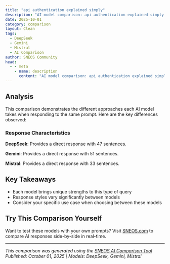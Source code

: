 ```yaml
---
title: "api authentication explained simply"
description: "AI model comparison: api authentication explained simply..."
date: 2025-10-01
category: comparison
layout: Clean
tags:
  - DeepSeek
  - Gemini
  - Mistral
  - AI Comparison
author: SNEOS Community
head:
  - - meta
    - name: description
      content: "AI model comparison: api authentication explained simply..."
---
```


<ChatComparison
  title="api authentication explained simply"
  prompt="api authentication explained simply"
  :responses='{"DeepSeek": "Of course! Let\u0027s explain API authentication simply.\n\n### The Analogy: The Nightclub\n\nImagine an API is an exclusive nightclub.\n\n* **The Club (The API):** Has a bouncer at the door and great music (the data/service) inside.\n* **You (The Client):** Want to get in to enjoy the music.\n* **The Bouncer (The Authentication System):** His only job is to check if you are allowed in.\n\nHow do you prove you\u0027re allowed in? Here are the most common ways, which map directly to API methods.\n\n---\n\n### The Main Ways to Get Past the Bouncer (API Authentication Methods)\n\n#### 1. API Keys (The Membership Card)\n* **How it works:** You get a unique card (the API Key) from the club ahead of time. You show this card to the bouncer, he checks his list, and lets you in.\n* **In reality:** It\u0027s a long, secret string of letters and numbers that you send with every request to the API (usually in the header).\n* **Pros:** Super simple.\n* **Cons:** If someone steals your card, they can get in and pretend to be you. It\u0027s like a single, all-powerful password.\n\n#### 2. OAuth (The \u0022Plus-One\u0022 Voucher / Guest List)\n* **How it works:** You don\u0027t have a direct membership card. Instead, a friend (like Google or Facebook) who the club *really* trusts calls the bouncer and says, \u0022Hey, this person is with me, let them in.\u0022 You get a special, temporary voucher (an **Access Token**) to use for the night.\n* **In reality:** This is what happens when an app says \u0022Log in with Google.\u0022 You never give the app your Google password. Google gives the app a temporary token to act on your behalf.\n* **Pros:** Very secure. Tokens are temporary and can be limited in what they allow the app to do.\n* **Cons:** More complex to set up.\n\n#### 3. JWT (JSON Web Token) - The Stamped Hand\n* **How it works:** You prove your identity once at the door, and the bouncer stamps your hand with a special, tamper-proof stamp. For the rest of the night, you just show your stamped hand to get back in\u2014no need to show ID again. The stamp itself *contains* your info (like your age and that you paid).\n* **In reality:** A JWT is a string that is digitally signed. The server can just check the signature to know the token is valid and see who you are, without having to check a database every time. It\u0027s stateless.\n* **Pros:** Fast and efficient for the server.\n* **Cons:** If the token is stolen, the thief has your \u0022stamp\u0022 and can get in until the token expires.\n\n#### 4. Basic Authentication (The Username \u0026 Password)\n* **How it works:** You just walk up and tell the bouncer your username and password. He checks them against his list.\n* **In reality:** The app combines your username and password into a single string, encodes it (not encrypts!), and sends it with every request.\n* **Pros:** Extremely easy to understand.\n* **Cons:** **Very insecure** if not used over HTTPS. It\u0027s like yelling your username and password across a crowded room. Not recommended for modern, public APIs.\n\n---\n\n### Simple Summary Table\n\n| Method | Simple Analogy | Best For... |\n| :--- | :--- | :--- |\n| **API Keys** | A membership card | Server-to-server communication, simple projects |\n| **OAuth** | A guest list voucher from a trusted friend | Letting users log in with a service like Google |\n| **JWT** | A tamper-proof hand stamp | Maintaining a user\u0027s login state in a web/mobile app |\n| **Basic Auth** | Yelling your username \u0026 password | Internal, low-security systems (avoid for public use) |\n\n### The Golden Rule\n\nNo matter the method, **API authentication answers one simple question for the server: \u0022Who is making this request, and are they allowed to do so?\u0022**", "Gemini": "Okay, let\u0027s break down API authentication in a simple way.\n\n**What\u0027s an API?**\n\nThink of an API (Application Programming Interface) like a waiter in a restaurant. You (an application) want to order food (data or functionality). You don\u0027t go into the kitchen and cook yourself. You tell the waiter (API) what you want, the waiter goes to the kitchen (the system providing the data), and brings back your order.\n\n**Why Authentication?**\n\nImagine if anyone could just walk into the restaurant kitchen and grab whatever they wanted! That\u0027s chaos. Authentication is like the restaurant checking if you are a valid customer before letting you order anything or do anything special (like ordering off-menu items).\n\n**API Authentication: Proving You Are Who You Say You Are**\n\nAPI authentication is the process of verifying the identity of the application (or user behind the application) trying to access an API. It\u0027s about answering the question: \u0022Who are you, and are you allowed to do this?\u0022\n\n**How It Works (Simplified):**\n\n1. **You Request Something:** Your application wants to use an API (e.g., get user data from a social media platform, make a payment through a payment gateway).\n\n2. **The API Says, \u0022Prove It!\u0022:** The API says, \u0022Okay, but first, prove you\u0027re authorized to do that.\u0022\n\n3. **You Provide Credentials (Your \u0022ID\u0022):** You send some kind of identification to the API, usually within the API request. This could be:\n * **A Key (like a password):** A secret code that only your application and the API know.\n * **A Token (like a temporary badge):** A temporary identifier that proves you\u0027ve already authenticated once.\n * **Username/Password (less common for APIs directly):** You provide a username and password that the API checks against its records.\n\n4. **The API Checks Your Credentials:** The API verifies if the provided credentials are valid. It checks if the key is correct, if the token is valid and hasn\u0027t expired, or if the username/password match.\n\n5. **Access Granted or Denied:**\n * **If Valid:** The API says, \u0022Okay, you\u0027re authorized. Here\u0027s the data/functionality you requested.\u0022\n * **If Invalid:** The API says, \u0022Sorry, you\u0027re not authorized. Access denied!\u0022 (Usually, you\u0027ll get an error message.)\n\n**Common Authentication Methods:**\n\n* **API Keys:** Simple and commonly used. The API gives you a unique key that you include in your requests. Think of it like a username. Easy to implement, but can be less secure if the key is exposed.\n\n* **OAuth (Open Authorization):** More complex but more secure. It allows your application to access a user\u0027s data on another service (like Facebook or Google) *without* you having to store their password. It uses tokens. Think of it as delegation- the user authorizes *your* application to do something on their behalf.\n\n* **Basic Authentication:** Sends your username and password directly with each request (encoded, but not encrypted). Considered less secure and generally not recommended unless used over HTTPS (encrypted connection).\n\n* **JWT (JSON Web Token):** A compact, self-contained way to securely transmit information as a JSON object. The token contains information about the user and their permissions, and it\u0027s digitally signed to ensure its integrity.\n\n**Key Takeaways:**\n\n* **Security:** API authentication is crucial for protecting data and preventing unauthorized access.\n* **Identity:** It verifies the identity of the application or user trying to use the API.\n* **Authorization:** Authentication usually precedes authorization. After the API knows *who* you are (authentication), it checks if you have permission to do *what* you\u0027re trying to do (authorization).\n* **Different Methods:** There are various ways to authenticate, each with its own pros and cons in terms of security and complexity.\n\n**In short: API authentication is how an API makes sure you are who you say you are before giving you access to its resources.**\n", "Mistral": "Sure! API authentication is the process of verifying the identity of a user or system that is trying to access an API (Application Programming Interface). It ensures that only authorized users or systems can interact with the API, protecting sensitive data and operations.\n\nHere are some common methods of API authentication:\n\n1. **API Keys**:\n - **How it works**: An API key is a unique identifier assigned to a user or application. It is included in the request to the API.\n - **Example**: You might include an API key in the header of your HTTP request, like \u0060Authorization: Bearer YOUR_API_KEY\u0060.\n\n2. **OAuth**:\n - **How it works**: OAuth is a more secure and flexible method. It involves a token-based system where the user grants permission to an application to access their data without sharing their credentials.\n - **Example**: When you log into a website using your Google account, you\u0027re using OAuth. The website gets a token from Google to access your data.\n\n3. **Basic Authentication**:\n - **How it works**: The client sends the username and password, encoded as a Base64 string, in the HTTP header.\n - **Example**: The header might look like \u0060Authorization: Basic base64(username:password)\u0060.\n\n4. **JWT (JSON Web Tokens)**:\n - **How it works**: JWTs are compact, URL-safe means of representing claims to be transferred between two parties. The token is signed and can be verified by the server.\n - **Example**: A JWT might be included in the header as \u0060Authorization: Bearer YOUR_JWT_TOKEN\u0060.\n\n5. **HMAC (Hash-based Message Authentication Code)**:\n - **How it works**: The client generates a hash of the request using a secret key and includes this hash in the request. The server verifies the hash to ensure the request hasn\u0027t been tampered with.\n - **Example**: The client might include a header like \u0060Authorization: HMAC YOUR_HMAC_HASH\u0060.\n\n### Why is API Authentication Important?\n- **Security**: Ensures that only authorized users can access the API.\n- **Data Protection**: Protects sensitive data from unauthorized access.\n- **Access Control**: Allows different levels of access based on user roles.\n\n### Example Scenario\nImagine you have a weather API that provides weather data. You want to ensure that only paying customers can access this data. You might use API keys to authenticate requests. Each customer gets a unique API key, which they include in their requests. The API checks the key and grants access if it\u0027s valid.\n\nBy using these methods, you can secure your API and ensure that only authorized users can access your services."}' 
  published-date="18:48"
/>

## Analysis

This comparison demonstrates the different approaches each AI model takes when responding to the same prompt. Here are the key differences observed:

### Response Characteristics

**DeepSeek**: Provides a direct response with 47 sentences. 

**Gemini**: Provides a direct response with 51 sentences. 

**Mistral**: Provides a direct response with 33 sentences. 

## Key Takeaways

- Each model brings unique strengths to this type of query
- Response styles vary significantly between models
- Consider your specific use case when choosing between these models

## Try This Comparison Yourself

Want to test these models with your own prompts? Visit [SNEOS.com](https://sneos.com) to compare AI responses side-by-side in real-time.

---

*This comparison was generated using the [SNEOS AI Comparison Tool](https://sneos.com)*
*Published: October 01, 2025 | Models: DeepSeek, Gemini, Mistral*
